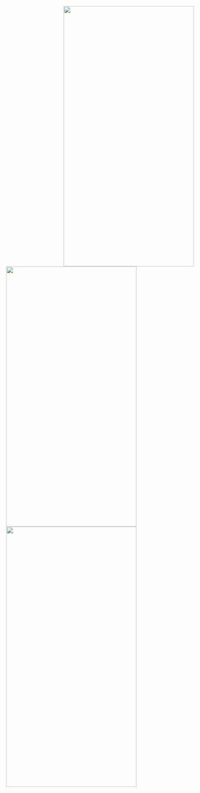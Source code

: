 
<img align="right" src="https://user-images.githubusercontent.com/59921382/190693418-c99c0031-5992-4dc3-9080-365b3a8c6136.jpg" width="350" height="700">
<img align="left" src="https://user-images.githubusercontent.com/59921382/190693954-2c26516e-b2ed-407f-be36-60ee93b22dfc.jpg" width="350" height="700">
<img align="ccenter" src="https://user-images.githubusercontent.com/59921382/190694034-3bc880aa-df7b-4216-846d-7e5f910cc9ab.jpg" width="350" height="700">
